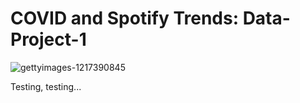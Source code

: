 # COVID and Spotify Trends: Data-Project-1
![gettyimages-1217390845](https://user-images.githubusercontent.com/77795761/117542257-817cb900-afdd-11eb-8e25-e5951a95e7f6.jpg)

Testing, testing...
